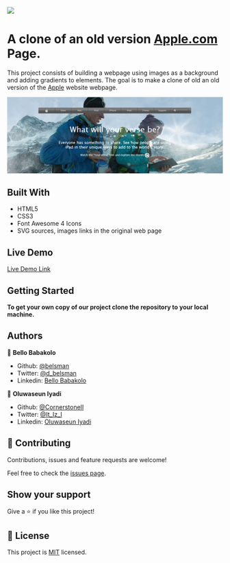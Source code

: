 ![](https://img.shields.io/badge/Microverse-blueviolet)

# A clone of an old version [Apple.com](https://web.archive.org/web/20140301004610/http://www.apple.com/) Page.

This project consists of building a webpage using images as a background and adding gradients to elements. The goal is to make a clone of old an old version of the [Apple](https://web.archive.org/web/20140301004610/http://www.apple.com/) website webpage.

![Screen Shoot](./images/app_screenshot.png)

## Built With
- HTML5
- CSS3
- Font Awesome 4 Icons
- SVG sources, images links in the original web page

## Live Demo

[Live Demo Link](https://raw.githack.com/CornerstoneII/Building-with-Backgrounds-and-Gradients/master/index.html)


## Getting Started

**To get your own copy of our project clone the repository to your local machine.**


## Authors

👤 **Bello Babakolo**

- Github: [@belsman](https://github.com/belsman)
- Twitter: [@d_belsman](https://twitter.com/d_belsman)
- Linkedin: [Bello Babakolo](https://linkedin.com/bello-babakolo-b23b17145)

👤 **Oluwaseun Iyadi**

- Github: [@CornerstoneII](https://github.com/CornerstoneII)
- Twitter: [@It_Iz_I](https://twitter.com/It_Iz_I)
- Linkedin: [Oluwaseun Iyadi](https://www.linkedin.com/in/oluwaseun-iyadi-773584b4/)

## 🤝 Contributing

Contributions, issues and feature requests are welcome!

Feel free to check the [issues page](issues/).

## Show your support

Give a ⭐️ if you like this project!


## 📝 License

This project is [MIT](lic.url) licensed.
